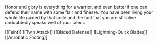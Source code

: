 Honor and glory is everything for a warrior, and even better if one can defend their name with some flair and finesse. You have been living your whole life guided by that code and the fact that you are still alive undoubtedly speaks well of your talent.

[[Feint]]
[[Twin Attack]]
[[Bladed Defense]]
[[Lightning-Quick Blades]]
[[Acrobatic Footing]]
